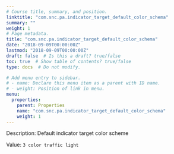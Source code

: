```yaml
---
# Course title, summary, and position.
linktitle: "com.snc.pa.indicator_target_default_color_schema"
summary: ""
weight: 1
# Page metadata.
title: "com.snc.pa.indicator_target_default_color_schema"
date: "2018-09-09T00:00:00Z"
lastmod: "2018-09-09T00:00:00Z"
draft: false  # Is this a draft? true/false
toc: true  # Show table of contents? true/false
type: docs  # Do not modify.

# Add menu entry to sidebar.
# - name: Declare this menu item as a parent with ID name.
# - weight: Position of link in menu.
menu:
  properties:
    parent: Properties
    name: "com.snc.pa.indicator_target_default_color_schema"
    weight: 1
---
```


Description: Default indicator target color scheme


Value: `3 color traffic light`